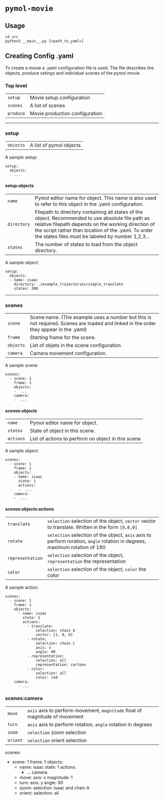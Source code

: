 # `pymol-movie`

## Usage
```
cd src
python3 __main__.py [<path_to_yaml>]
```

## Creating Config .yaml
To create a movie a .yaml configuration file is used. The file describes the objects, produce setings and individual scenes of the pymol movie.

### Top level
|           |                                |
| --------- | ------------------------------ |
| `setup`   | Movie setup configuration      |
| `scenes`  | A list of scenes               |
| `produce` | Movie production configuration |

---

### setup
|           |                                |
| --------- | ------------------------------ |
| `objects` | A list of pymol objects        |

A sample setup:
```
setup:
  objects:
  - ...
```
#### setup:objects
|             |                                                                                                           |
| ----------- | --------------------------------------------------------------------------------------------------------- |
| `name`      | Pymol editor name for object. This name is also used to refer to this object in the .yaml configuration.  |
| `directory` | Filepath to directory containing all states of the object. Recommended to use absolute file path as relative filepath depends on the working direction of the script rather than location of the .yaml. To order the states files must be labeled by number 1,2,3...                                       |
| `states`    | The number of states to load from the object directory.                                                   |

A sample object:
```
setup:
  objects:
  - name: isaac
    directory: ./example_trajectories/simple_translate
    states: 200 
```

---

### scenes
|           |                                                                                                                                      |
| --------- | ------------------------------------------------------------------------------------------------------------------------------------ |
| `scene`   | Scene name. (The example uses a number but this is not required. Scenes are loaded and linked in the order they appear in the .yaml) |
| `frame`   | Starting frame for the scene.                                                                                                        |
| `objects` | List of objets in the scene configuration.                                                                                           |
| `camera`  | Camera movement configuration.                                                                                                       |


A sample scene:
```
scenes:
  - scene: 1
    frame: 1
    objects:
    -  ...
    camera:
    -  ...
```

#### scenes:objects
|             |                                                                                                           |
| ----------- | --------------------------------------------------------------------------------------------------------- |
| `name`      | Pymol editor name for object.                                                                             |
| `states`    | State of object in this scene.                                                                            |
| `actions`   | List of actions to perform on object in this scene                                                        |

A sample object:
```
scenes:
  - scene: 1
    frame: 1
    objects:
    - name: isaac
      state: 1
      actions:
      -  ... 
    camera:
    -  ...
```

#### scenes:objects:actions
|                  |                                                                                                                             |
| ---------------- | --------------------------------------------------------------------------------------------------------------------------- |
| `translate`      | `selection` selection of the object, `vector`  vector to translate. Written in the form `[0,0,0]`                           |
| `rotate`         | `selection` selection of the object, `axis`  axis to perform roration, `angle` rotation in degrees, maximum rotation of 180 |
| `representation` | `selection` selection of the object, `representation` the representation                                                    |
| `color`          | `selection` selection of the object, `color` the color                                                                      |

A sample action:
```
scenes:
  - scene: 1
    frame: 1
    objects:
      - name: isaac
        state: 1
        actions:
          - translate:
              selection: chain A
              vector: [1, 0, 0]
          - rotate;
              selection: chain C
              axis: x
              angle: 90
          - representation:
              selection: all
              representation: cartoon
          - color:
              selection: all
              color: red
    camera:
      - ...
```

### scenes:camera 
|                |                                                                            |
| ------------- | --------------------------------------------------------------------------- |
| `move`        | `axis` axis to perform movement, `magnitude` float of magnitude of movement |
| `turn`        | `axis` axis to perform rotation, `angle` rotation in degrees                |
| `zoom`        | `selection` zoom selection                                                  |
| `orient`      | `selection` orient selection                                                |
scenes:
  - scene: 1
    frame: 1
    objects:
      - name: isaac
        state: 1
        actions:
          - ...
    camera:
      - move:
          axis: x
          magnitude: 1
      - turn:
          axis: y
          angle: 90
      - zoom:
          selection: isaac and chain A
      - orient:
          selection: all
```




